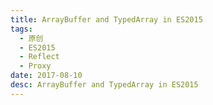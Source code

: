 ```yaml
---
title: ArrayBuffer and TypedArray in ES2015
tags:
  - 原创
  - ES2015
  - Reflect
  - Proxy
date: 2017-08-10
desc: ArrayBuffer and TypedArray in ES2015
---
```


<embeding src="/ppt/es2015-arraybuffer.html" />
